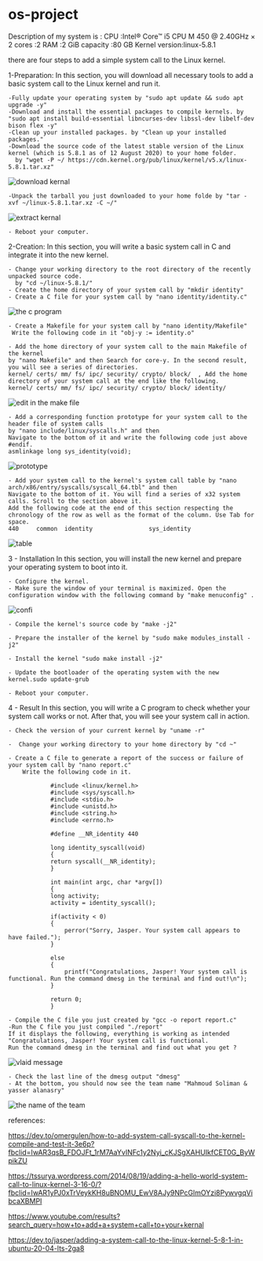 # os-project

Description of my system is :
CPU :Intel® Core™ i5 CPU M 450 @ 2.40GHz × 2 
cores :2
RAM :2 GiB
capacity :80 GB
Kernel version:linux-5.8.1


there are four steps to add a simple system call to the Linux kernel.

1-Preparation:
In this section, you will download all necessary tools to add a basic system call to the Linux kernel and run it.

    -Fully update your operating system by "sudo apt update && sudo apt upgrade -y"
    -Download and install the essential packages to compile kernels. by "sudo apt install build-essential libncurses-dev libssl-dev libelf-dev bison flex -y"
    -Clean up your installed packages. by "Clean up your installed packages."
    -Download the source code of the latest stable version of the Linux kernel (which is 5.8.1 as of 12 August 2020) to your home folder.
      by "wget -P ~/ https://cdn.kernel.org/pub/linux/kernel/v5.x/linux-5.8.1.tar.xz"
      
 ![download kernal](https://user-images.githubusercontent.com/83427972/120956663-53150980-c754-11eb-8bc9-46df18c93c07.png)
      
      
    -Unpack the tarball you just downloaded to your home folde by "tar -xvf ~/linux-5.8.1.tar.xz -C ~/"
    
 ![extract kernal](https://user-images.githubusercontent.com/83427972/120956567-19440300-c754-11eb-8110-a10f12c0c903.png)
    
    - Reboot your computer.
    
2-Creation:
In this section, you will write a basic system call in C and integrate it into the new kernel.

    - Change your working directory to the root directory of the recently unpacked source code.
      by "cd ~/linux-5.8.1/"
    - Create the home directory of your system call by "mkdir identity"
    - Create a C file for your system call by "nano identity/identity.c"

 ![the c program](https://user-images.githubusercontent.com/83427972/120956745-835ca800-c754-11eb-9c8f-005c09686108.png)

    - Create a Makefile for your system call by "nano identity/Makefile"
     Write the following code in it "obj-y := identity.o"
    
    - Add the home directory of your system call to the main Makefile of the kernel 
    by "nano Makefile" and then Search for core-y. In the second result, you will see a series of directories.
    kernel/ certs/ mm/ fs/ ipc/ security/ crypto/ block/  , Add the home directory of your system call at the end like the following.
    kernel/ certs/ mm/ fs/ ipc/ security/ crypto/ block/ identity/

![edit in the make file](https://user-images.githubusercontent.com/83427972/120957190-85733680-c755-11eb-9338-ce044cbc3784.png)


    - Add a corresponding function prototype for your system call to the header file of system calls
    by "nano include/linux/syscalls.h" and then 
    Navigate to the bottom of it and write the following code just above #endif.
    asmlinkage long sys_identity(void);
    
 ![prototype](https://user-images.githubusercontent.com/83427972/120957250-9fad1480-c755-11eb-8206-caf6675d54ce.png)

    - Add your system call to the kernel's system call table by "nano arch/x86/entry/syscalls/syscall_64.tbl" and then
    Navigate to the bottom of it. You will find a series of x32 system calls. Scroll to the section above it. 
    Add the following code at the end of this section respecting the chronology of the row as well as the format of the column. Use Tab for space.
    440     common  identity                sys_identity
    
![table](https://user-images.githubusercontent.com/83427972/120957303-b6ec0200-c755-11eb-8880-731f06e78c8a.png)


3 - Installation
In this section, you will install the new kernel and prepare your operating system to boot into it.

    - Configure the kernel.
    - Make sure the window of your terminal is maximized. Open the configuration window with the following command by "make menuconfig" .

![confi](https://user-images.githubusercontent.com/83427972/120957373-d3883a00-c755-11eb-9a41-d4d319281ec1.png)

    - Compile the kernel's source code by "make -j2"

    - Prepare the installer of the kernel by "sudo make modules_install -j2"
 
    - Install the kernel "sudo make install -j2"

    - Update the bootloader of the operating system with the new kernel.sudo update-grub

    - Reboot your computer.

4 - Result
In this section, you will write a C program to check whether your system call works or not. After that, you will see your system call in action.

    - Check the version of your current kernel by "uname -r"

    -  Change your working directory to your home directory by "cd ~"

    - Create a C file to generate a report of the success or failure of your system call by "nano report.c"
        Write the following code in it.
        
                #include <linux/kernel.h>
                #include <sys/syscall.h>
                #include <stdio.h>
                #include <unistd.h>
                #include <string.h>
                #include <errno.h>

                #define __NR_identity 440

                long identity_syscall(void)
                {
                return syscall(__NR_identity);
                }

                int main(int argc, char *argv[])
                {
                long activity;
                activity = identity_syscall();

                if(activity < 0)
                {
                    perror("Sorry, Jasper. Your system call appears to have failed.");
                }

                else
                {
                    printf("Congratulations, Jasper! Your system call is functional. Run the command dmesg in the terminal and find out!\n");
                }

                return 0;
                }
            
    - Compile the C file you just created by "gcc -o report report.c"
    -Run the C file you just compiled "./report"
    If it displays the following, everything is working as intended  "Congratulations, Jasper! Your system call is functional.
    Run the command dmesg in the terminal and find out what you get ?
![vlaid message](https://user-images.githubusercontent.com/83427972/121245181-02aac280-c8a0-11eb-8643-819c2e2ca523.png)

    - Check the last line of the dmesg output "dmesg"
    - At the bottom, you should now see the team name "Mahmoud Soliman & yasser alanasry"
![the name of the team](https://user-images.githubusercontent.com/83427972/121245096-ec046b80-c89f-11eb-9bb0-630c972db474.png)




references:

 https://dev.to/omergulen/how-to-add-system-call-syscall-to-the-kernel-compile-and-test-it-3e6p?fbclid=IwAR3qsB_FDOJFt_1rM7AaYvINFc1y2Nyi_cKJSgXAHUIkfCET0G_ByWpikZU
 
 https://tssurya.wordpress.com/2014/08/19/adding-a-hello-world-system-call-to-linux-kernel-3-16-0/?fbclid=IwAR1yPJ0xTrVeykKH8uBNOMU_EwV8AJy9NPcGlmOYzi8PywvgqVibcaXBMPI
 
 https://www.youtube.com/results?search_query=how+to+add+a+system+call+to+your+kernal
 
 https://dev.to/jasper/adding-a-system-call-to-the-linux-kernel-5-8-1-in-ubuntu-20-04-lts-2ga8
  
